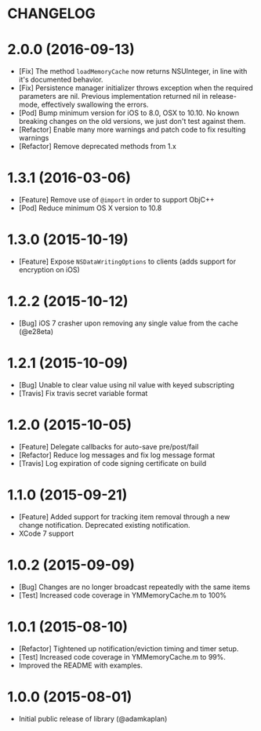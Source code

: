 CHANGELOG
==================

2.0.0 (2016-09-13)
==================
* [Fix] The method `loadMemoryCache` now returns NSUInteger, in line with it's documented behavior.
* [Fix] Persistence manager initializer throws exception when the required parameters are nil. Previous implementation returned nil in release-mode, effectively swallowing the errors.
* [Pod] Bump minimum version for iOS to 8.0, OSX to 10.10. No known breaking changes on the old versions, we just don't test against them.
* [Refactor] Enable many more warnings and patch code to fix resulting warnings
* [Refactor] Remove deprecated methods from 1.x

1.3.1 (2016-03-06)
==================
* [Feature] Remove use of `@import` in order to support ObjC++
* [Pod] Reduce minimum OS X version to 10.8

1.3.0 (2015-10-19)
==================
* [Feature] Expose `NSDataWritingOptions` to clients (adds support for encryption on iOS)

1.2.2 (2015-10-12)
==================
* [Bug] iOS 7 crasher upon removing any single value from the cache (@e28eta)

1.2.1 (2015-10-09)
==================
* [Bug] Unable to clear value using nil value with keyed subscripting
* [Travis] Fix travis secret variable format

1.2.0 (2015-10-05)
==================
* [Feature] Delegate callbacks for auto-save pre/post/fail
* [Refactor] Reduce log messages and fix log message format
* [Travis] Log expiration of code signing certificate on build

1.1.0 (2015-09-21)
==================
* [Feature] Added support for tracking item removal through a new change notification. Deprecated existing notification.
* XCode 7 support

1.0.2 (2015-09-09)
==================
* [Bug] Changes are no longer broadcast repeatedly with the same items
* [Test] Increased code coverage in YMMemoryCache.m to 100%

1.0.1 (2015-08-10)
==================
* [Refactor] Tightened up notification/eviction timing and timer setup.
* [Test] Increased code coverage in YMMemoryCache.m to 99%.
* Improved the README with examples.

1.0.0 (2015-08-01)
==================
* Initial public release of library (@adamkaplan)
